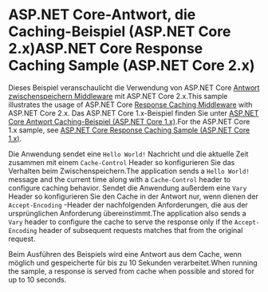# <a name="aspnet-core-response-caching-sample-aspnet-core-2x"></a><span data-ttu-id="4db7f-101">ASP.NET Core-Antwort, die Caching-Beispiel (ASP.NET Core 2.x)</span><span class="sxs-lookup"><span data-stu-id="4db7f-101">ASP.NET Core Response Caching Sample (ASP.NET Core 2.x)</span></span>

<span data-ttu-id="4db7f-102">Dieses Beispiel veranschaulicht die Verwendung von ASP.NET Core [Antwort zwischenspeichern Middleware](xref:performance/caching/middleware) mit ASP.NET Core 2.x.</span><span class="sxs-lookup"><span data-stu-id="4db7f-102">This sample illustrates the usage of ASP.NET Core [Response Caching Middleware](xref:performance/caching/middleware) with ASP.NET Core 2.x.</span></span> <span data-ttu-id="4db7f-103">Das ASP.NET Core 1.x-Beispiel finden Sie unter [ASP.NET Core Antwort Caching-Beispiel (ASP.NET Core 1.x)](https://github.com/aspnet/Docs/tree/master/aspnetcore/performance/caching/middleware/samples/1.x).</span><span class="sxs-lookup"><span data-stu-id="4db7f-103">For the ASP.NET Core 1.x sample, see [ASP.NET Core Response Caching Sample (ASP.NET Core 1.x)](https://github.com/aspnet/Docs/tree/master/aspnetcore/performance/caching/middleware/samples/1.x).</span></span>

<span data-ttu-id="4db7f-104">Die Anwendung sendet eine `Hello World!` Nachricht und die aktuelle Zeit zusammen mit einem `Cache-Control` Header so konfigurieren Sie das Verhalten beim Zwischenspeichern.</span><span class="sxs-lookup"><span data-stu-id="4db7f-104">The application sends a `Hello World!` message and the current time along with a `Cache-Control` header to configure caching behavior.</span></span> <span data-ttu-id="4db7f-105">Sendet die Anwendung außerdem eine `Vary` Header so konfigurieren Sie den Cache in der Antwort nur, wenn dienen der `Accept-Encoding` -Header der nachfolgenden Anforderungen, die aus der ursprünglichen Anforderung übereinstimmt.</span><span class="sxs-lookup"><span data-stu-id="4db7f-105">The application also sends a `Vary` header to configure the cache to serve the response only if the `Accept-Encoding` header of subsequent requests matches that from the original request.</span></span>

<span data-ttu-id="4db7f-106">Beim Ausführen des Beispiels wird eine Antwort aus dem Cache, wenn möglich und gespeicherte für bis zu 10 Sekunden verarbeitet.</span><span class="sxs-lookup"><span data-stu-id="4db7f-106">When running the sample, a response is served from cache when possible and stored for up to 10 seconds.</span></span>
